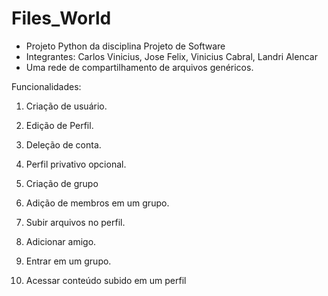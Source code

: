 # Files_World
- Projeto Python da disciplina Projeto de Software
- Integrantes: Carlos Vinicius, Jose Felix, Vinicius Cabral, Landri Alencar
- Uma rede de compartilhamento de arquivos genéricos.

Funcionalidades:
  1. Criação de usuário.

  2. Edição de Perfil.

  3. Deleção de conta.
  
  4. Perfil privativo opcional.

  5. Criação de grupo
  
  6. Adição de membros em um grupo.

  7. Subir arquivos no perfil.

  8. Adicionar amigo.
  
  9. Entrar em um grupo.

  10. Acessar conteúdo subido em um perfil


